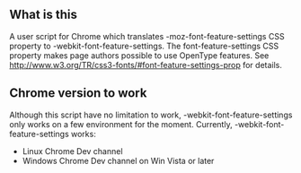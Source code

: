 What is this
------------
A user script for Chrome which translates -moz-font-feature-settings CSS property to -webkit-font-feature-settings. The font-feature-settings CSS property makes page authors possible to use OpenType features. See http://www.w3.org/TR/css3-fonts/#font-feature-settings-prop for details.

Chrome version to work
----------------------
Although this script have no limitation to work, -webkit-font-feature-settings only works on a few environment for the moment. Currently, -webkit-font-feature-settings works:
- Linux Chrome Dev channel
- Windows Chrome Dev channel on Win Vista or later
